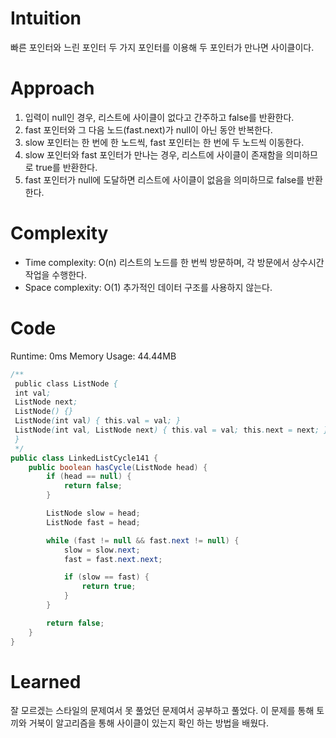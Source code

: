 # Intuition
빠른 포인터와 느린 포인터 두 가지 포인터를 이용해 두 포인터가 만나면 사이클이다.

# Approach
1. 입력이 null인 경우, 리스트에 사이클이 없다고 간주하고 false를 반환한다.
2. fast 포인터와 그 다음 노드(fast.next)가 null이 아닌 동안 반복한다.
3. slow 포인터는 한 번에 한 노드씩, fast 포인터는 한 번에 두 노드씩 이동한다.
4. slow 포인터와 fast 포인터가 만나는 경우, 리스트에 사이클이 존재함을 의미하므로 true를 반환한다.
4. fast 포인터가 null에 도달하면 리스트에 사이클이 없음을 의미하므로 false를 반환한다.

# Complexity
- Time complexity: O(n)
리스트의 노드를 한 번씩 방문하며, 각 방문에서 상수시간 작업을 수행한다.
- Space complexity: O(1)
추가적인 데이터 구조를 사용하지 않는다.

# Code 
Runtime: 0ms Memory Usage: 44.44MB
```java
/**
 public class ListNode {
 int val;
 ListNode next;
 ListNode() {}
 ListNode(int val) { this.val = val; }
 ListNode(int val, ListNode next) { this.val = val; this.next = next; }
 }
 */
public class LinkedListCycle141 {
    public boolean hasCycle(ListNode head) {
        if (head == null) {
            return false;
        }

        ListNode slow = head;
        ListNode fast = head;

        while (fast != null && fast.next != null) {
            slow = slow.next;
            fast = fast.next.next;

            if (slow == fast) {
                return true;
            }
        }

        return false;
    }
}
```

# Learned
잘 모르겠는 스타일의 문제여서 못 풀었던 문제여서 공부하고 풀었다.
이 문제를 통해 토끼와 거북이 알고리즘을 통해 사이클이 있는지 확인 하는 방법을 배웠다.

